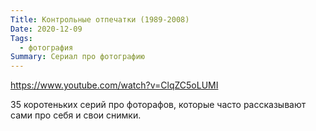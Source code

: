 ```yaml
---
Title: Контрольные отпечатки (1989-2008)
Date: 2020-12-09
Tags:
  - фотография
Summary: Сериал про фотографию
---
```


https://www.youtube.com/watch?v=ClqZC5oLUMI

35 коротеньких серий про фоторафов, которые часто рассказывают сами про себя и свои снимки.
